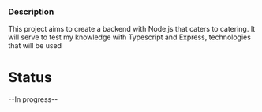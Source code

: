 ### Description
<span>
This project aims to create a backend with Node.js that caters to catering. It will serve to test my knowledge with Typescript and Express, technologies that will be used
</span>

# Status
--In progress--
